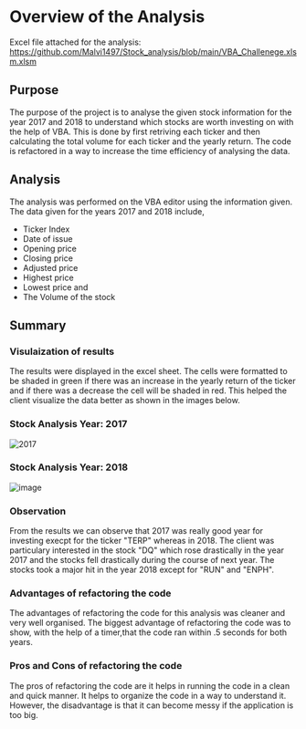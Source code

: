 # Overview of the Analysis
Excel file attached for the analysis: https://github.com/Malvi1497/Stock_analysis/blob/main/VBA_Challenege.xlsm.xlsm
## Purpose
The purpose of the project is to analyse the given stock information for the year 2017 and 2018 to understand which stocks are worth investing on with the help of VBA. This is done by first retriving each ticker and then calculating the total volume for each ticker and the yearly return. The code is refactored in a way to increase the time efficiency of analysing the data.
## Analysis
The analysis was performed on the VBA editor using the information given. The data given for the years 2017 and 2018 include, 
* Ticker Index 
* Date of issue
* Opening price
* Closing price
* Adjusted price
* Highest price
* Lowest price and
* The Volume of the stock
## Summary
### Visulaization of results
The results were displayed in the excel sheet. The cells were formatted to be shaded in green if there was an increase in the yearly return of the ticker and if there was a decrease the cell will be shaded in red. This helped the client visualize the data better as shown in the images below.
### Stock Analysis Year: 2017
![2017](https://user-images.githubusercontent.com/94252681/154615202-f5455e54-89b4-43c0-9ad5-a36042578c24.png)
### Stock Analysis Year: 2018
![image](https://user-images.githubusercontent.com/94252681/154615335-04942910-4965-4c6e-ade6-6adc43733f87.png)
### Observation
From the results we can observe that 2017 was really good year for investing execpt for the ticker "TERP" whereas in 2018. The client was particulary interested in the stock "DQ" which rose drastically in the year 2017 and the stocks fell drastically during the course of next year. The stocks took a major hit in the year 2018 except for "RUN" and "ENPH". 
### Advantages of refactoring the code
The advantages of refactoring the code for this analysis was cleaner and very well organised. The biggest advantage of refactoring the code was to show, with the help of a timer,that the code ran within .5 seconds for both years.
### Pros and Cons of refactoring the code
The pros of refactoring the code are it helps in running the code in a clean and quick manner. It helps to organize the code in a way to understand it. However, the disadvantage is that it can become messy if the application is too big.
